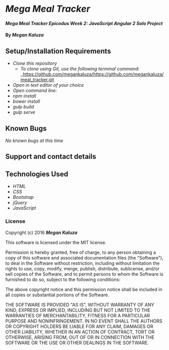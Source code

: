 # _Mega Meal Tracker_

#### _Mega Meal Tracker Epicodus Week 2: JavaScript Angular 2 Solo Project_

#### By _**Megan Kaluza**_


## Setup/Installation Requirements

* _Clone this repository_
    * _To clone using Git, use the following terminal command:_
    _https://github.com/megankaluza/https://github.com/megankaluza/meal_tracker.git
* _Open in text editor of your choice_
* _Open command line:_
* _npm install_
* _bower install_
* _gulp build_
* _gulp serve_

## Known Bugs

_No known bugs at this time_

## Support and contact details

## Technologies Used

* _HTML_
* _CSS_
* _Bootstrap_
* _jQuery_
* _JavaScript_

### License

Copyright (c) 2016 **_Megan Kaluza_**

This software is licensed under the MIT license.

Permission is hereby granted, free of charge, to any person obtaining a copy of this software and associated documentation files (the "Software"), to deal in the Software without restriction, including without limitation the rights to use, copy, modify, merge, publish, distribute, sublicense, and/or sell copies of the Software, and to permit persons to whom the Software is furnished to do so, subject to the following conditions:

The above copyright notice and this permission notice shall be included in all copies or substantial portions of the Software.

THE SOFTWARE IS PROVIDED "AS IS", WITHOUT WARRANTY OF ANY KIND, EXPRESS OR IMPLIED, INCLUDING BUT NOT LIMITED TO THE WARRANTIES OF MERCHANTABILITY, FITNESS FOR A PARTICULAR PURPOSE AND NONINFRINGEMENT. IN NO EVENT SHALL THE AUTHORS OR COPYRIGHT HOLDERS BE LIABLE FOR ANY CLAIM, DAMAGES OR OTHER LIABILITY, WHETHER IN AN ACTION OF CONTRACT, TORT OR OTHERWISE, ARISING FROM, OUT OF OR IN CONNECTION WITH THE SOFTWARE OR THE USE OR OTHER DEALINGS IN THE SOFTWARE.
